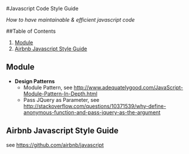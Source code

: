#Javascript Code Style Guide

 *How to have maintainable & efficient javascript code*
 
##Table of Contents
  1. [Module](#module)
  1. [Airbnb Javascript Style Guide](#airbnb)
  
  
## Module
  - **Design Patterns**
    + Module Pattern, see http://www.adequatelygood.com/JavaScript-Module-Pattern-In-Depth.html
    + Pass JQuery as Parameter, see http://stackoverflow.com/questions/10371539/why-define-anonymous-function-and-pass-jquery-as-the-argument

## Airbnb Javascript Style Guide

see https://github.com/airbnb/javascript
